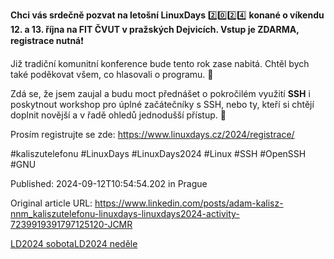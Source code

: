 **Chci vás srdečně pozvat na letošní LinuxDays** 2️⃣0️⃣2️⃣4️⃣ **konané o víkendu 12. a 13. října na FIT ČVUT v pražských Dejvicích. Vstup je ZDARMA, registrace nutná**́❗


Již tradiční komunitní konference bude tento rok zase nabitá. Chtěl bych také poděkovat všem, co hlasovali o programu. 🎉 

Zdá se, že jsem zaujal a budu moct přednášet o pokročilém využití **SSH** i poskytnout workshop pro úplné začátečníky s SSH, nebo ty, kteří si chtějí doplnit novější a v řadě ohledů jednodušší přístup. 💪


Prosím registrujte se zde: https://www.linuxdays.cz/2024/registrace/


#kaliszutelefonu #LinuxDays #LinuxDays2024 #Linux #SSH #OpenSSH #GNU


Published: 2024-09-12T10:54:54.202 in Prague

Original article URL: https://www.linkedin.com/posts/adam-kalisz-nnm_kaliszutelefonu-linuxdays-linuxdays2024-activity-7239919391797125120-JCMR

[LD2024 sobota](./media/LD2024-sobota.png)[LD2024 neděle](./media/LD2024-neděle.png)
